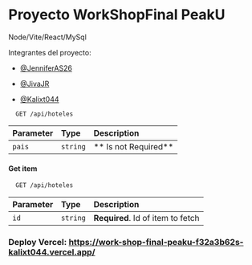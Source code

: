 # Proyecto WorkShopFinal PeakU
 Node/Vite/React/MySql

Integrantes del proyecto:

- [@JenniferAS26](https://github.com/JenniferAS26)

- [@JivaJR](https://github.com/JivaJR)

- [@Kalixt044](https://github.com/Kalixt044)

```http
  GET /api/hoteles
```

| Parameter | Type     | Description                |
| :-------- | :------- | :------------------------- |
| `pais` | `string` | ** Is  not Required**|

#### Get item

```http
  GET /api/hoteles
```

| Parameter | Type     | Description                       |
| :-------- | :------- | :-------------------------------- |
| `id`      | `string` | **Required**. Id of item to fetch |

### Deploy Vercel: https://work-shop-final-peaku-f32a3b62s-kalixt044.vercel.app/
